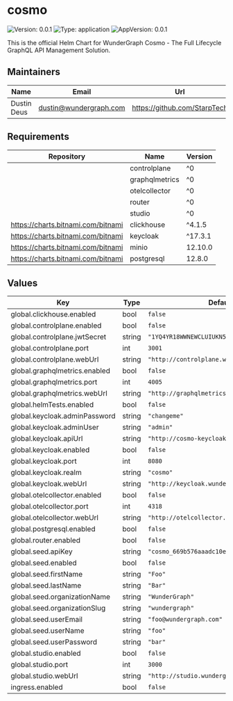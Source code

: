 # cosmo

![Version: 0.0.1](https://img.shields.io/badge/Version-0.0.1-informational?style=flat-square) ![Type: application](https://img.shields.io/badge/Type-application-informational?style=flat-square) ![AppVersion: 0.0.1](https://img.shields.io/badge/AppVersion-0.0.1-informational?style=flat-square)

This is the official Helm Chart for WunderGraph Cosmo - The Full Lifecycle GraphQL API Management Solution.

## Maintainers

| Name | Email | Url |
| ---- | ------ | --- |
| Dustin Deus | <dustin@wundergraph.com> | <https://github.com/StarpTech> |

## Requirements

| Repository | Name | Version |
|------------|------|---------|
|  | controlplane | ^0 |
|  | graphqlmetrics | ^0 |
|  | otelcollector | ^0 |
|  | router | ^0 |
|  | studio | ^0 |
| https://charts.bitnami.com/bitnami | clickhouse | ^4.1.5 |
| https://charts.bitnami.com/bitnami | keycloak | ^17.3.1 |
| https://charts.bitnami.com/bitnami | minio | 12.10.0 |
| https://charts.bitnami.com/bitnami | postgresql | 12.8.0 |

## Values

| Key | Type | Default | Description |
|-----|------|---------|-------------|
| global.clickhouse.enabled | bool | `false` |  |
| global.controlplane.enabled | bool | `false` |  |
| global.controlplane.jwtSecret | string | `"1YQ4YR18WWNEWCLUIUKN5WVQ31HWDHEM"` |  |
| global.controlplane.port | int | `3001` |  |
| global.controlplane.webUrl | string | `"http://controlplane.wundergraph.local"` |  |
| global.graphqlmetrics.enabled | bool | `false` |  |
| global.graphqlmetrics.port | int | `4005` |  |
| global.graphqlmetrics.webUrl | string | `"http://graphqlmetrics.wundergraph.local"` |  |
| global.helmTests.enabled | bool | `false` |  |
| global.keycloak.adminPassword | string | `"changeme"` |  |
| global.keycloak.adminUser | string | `"admin"` |  |
| global.keycloak.apiUrl | string | `"http://cosmo-keycloak:8080"` |  |
| global.keycloak.enabled | bool | `false` |  |
| global.keycloak.port | int | `8080` |  |
| global.keycloak.realm | string | `"cosmo"` |  |
| global.keycloak.webUrl | string | `"http://keycloak.wundergraph.local"` |  |
| global.otelcollector.enabled | bool | `false` |  |
| global.otelcollector.port | int | `4318` |  |
| global.otelcollector.webUrl | string | `"http://otelcollector.wundergraph.local"` |  |
| global.postgresql.enabled | bool | `false` |  |
| global.router.enabled | bool | `false` |  |
| global.seed.apiKey | string | `"cosmo_669b576aaadc10ee1ae81d9193425705"` |  |
| global.seed.enabled | bool | `false` |  |
| global.seed.firstName | string | `"Foo"` |  |
| global.seed.lastName | string | `"Bar"` |  |
| global.seed.organizationName | string | `"WunderGraph"` |  |
| global.seed.organizationSlug | string | `"wundergraph"` |  |
| global.seed.userEmail | string | `"foo@wundergraph.com"` |  |
| global.seed.userName | string | `"foo"` |  |
| global.seed.userPassword | string | `"bar"` |  |
| global.studio.enabled | bool | `false` |  |
| global.studio.port | int | `3000` |  |
| global.studio.webUrl | string | `"http://studio.wundergraph.local"` |  |
| ingress.enabled | bool | `false` |  |


